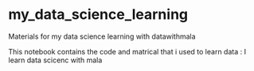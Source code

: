 # my_data_science_learning
Materials for my data science learning with datawithmala


This notebook contains the code and matrical that i used to learn data : 
I learn data scicenc with mala 
